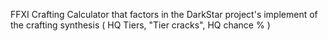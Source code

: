 FFXI Crafting Calculator that factors in the DarkStar project's implement of the crafting synthesis ( HQ Tiers, "Tier cracks", HQ chance % )